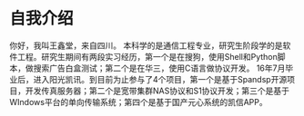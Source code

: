 # 自我介绍

你好，我叫王鑫堂，来自四川。
本科学的是通信工程专业，研究生阶段学的是软件工程。研究生期间有两段实习经历，第一个是在搜狗，使用Shell和Python脚本，做搜索广告白盒测试；第二个是在华三，使用C语言做协议开发。
16年7月毕业后，进入阳光凯讯。到目前为止参与了4个项目，第一个是基于Spandsp开源项目，开发传真服务器；第二个是宽带集群NAS协议和S1协议开发；第三个是基于WIndows平台的单向传输系统；第四个是基于国产元心系统的凯信APP。

